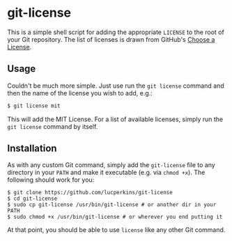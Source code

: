 git-license
===========

This is a simple shell script for adding the appropriate `LICENSE` to the root of your Git repository. The list of licenses is drawn from GitHub's [Choose a License](http://choosealicense.com/).

## Usage

Couldn't be much more simple. Just use run the `git license` command and then the name of the license you wish to add, e.g.:

```bash
$ git license mit
```

This will add the MIT License. For a list of available licenses, simply run the `git license` command by itself.

## Installation

As with any custom Git command, simply add the `git-license` file to any directory in your `PATH` and make it executable (e.g. via `chmod +x`). The following should work for you:

```
$ git clone https://github.com/lucperkins/git-license
$ cd git-license
$ sudo cp git-license /usr/bin/git-license # or another dir in your PATH
$ sudo chmod +x /usr/bin/git-license # or wherever you end putting it
```

At that point, you should be able to use `license` like any other Git command.
